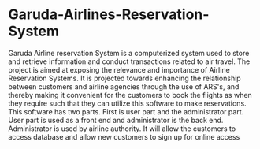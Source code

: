 # Garuda-Airlines-Reservation-System
Garuda Airline reservation System is a computerized system used to store and retrieve information and conduct transactions related to air travel. The project is aimed at exposing the relevance and importance of Airline Reservation Systems. It is projected towards enhancing the relationship between customers and airline agencies through the use of ARS's, and thereby making it convenient for the customers to book the flights as when they require such that they can utilize this software to make reservations. This software has two parts. First is user part and the administrator part. User part is used as a front end and administrator is the back end. Administrator is used by airline authority. It will allow the customers to access database and allow new customers to sign up for online access
